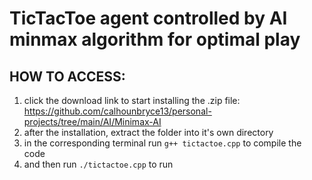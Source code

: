 # TicTacToe agent controlled by AI minmax algorithm for optimal play

## HOW TO ACCESS:

1. click the download link to start installing the .zip file: https://github.com/calhounbryce13/personal-projects/tree/main/AI/Minimax-AI
2. after the installation, extract the folder into it's own directory
3. in the corresponding terminal run `g++ tictactoe.cpp` to compile the code
4. and then run `./tictactoe.cpp` to run
